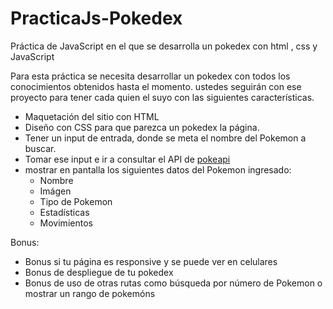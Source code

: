 # PracticaJs-Pokedex

Práctica de JavaScript en el que se desarrolla un pokedex con html , css y JavaScript

Para esta práctica se necesita desarrollar un pokedex con todos los conocimientos obtenidos hasta el momento.
ustedes seguirán con ese proyecto para tener cada quien el suyo con las siguientes características.

-   Maquetación del sitio con HTML
-   Diseño con CSS para que parezca un pokedex la página.
-   Tener un input de entrada, donde se meta el nombre del Pokemon a buscar.
-   Tomar ese input e ir a consultar el API de [pokeapi](https://pokeapi.co/)
-   mostrar en pantalla los siguientes datos del Pokemon ingresado:
    -   Nombre
    -   Imágen
    -   Tipo de Pokemon
    -   Estadísticas
    -   Movimientos

Bonus:

-   Bonus si tu página es responsive y se puede ver en celulares
-   Bonus de despliegue de tu pokedex
-   Bonus de uso de otras rutas como búsqueda por número de Pokemon o mostrar un rango de pokemóns

